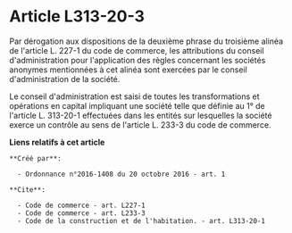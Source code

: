 # Article L313-20-3

Par dérogation aux dispositions de la deuxième phrase du troisième alinéa de l'article L. 227-1 du code de commerce, les
attributions du conseil d'administration pour l'application des règles concernant les sociétés anonymes mentionnées à cet
alinéa sont exercées par le conseil d'administration de la société. 

Le conseil d'administration est saisi de toutes les transformations et opérations en capital impliquant une société telle que
définie au 1° de l'article L. 313-20-1 effectuées dans les entités sur lesquelles la société exerce un contrôle au sens de
l'article L. 233-3 du code de commerce.

**Liens relatifs à cet article**

	**Créé par**:

	  - Ordonnance n°2016-1408 du 20 octobre 2016 - art. 1

	**Cite**:

	  - Code de commerce - art. L227-1
	  - Code de commerce - art. L233-3
	  - Code de la construction et de l'habitation. - art. L313-20-1
